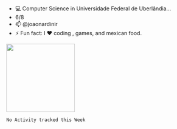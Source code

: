
- 💻 Computer Science in Universidade Federal de Uberlândia...
-  6/8
- 📫 @joaonardinir
- ⚡ Fun fact: I ❤️ coding , games, and mexican food.


<img height="180em" src="https://github-readme-stats.vercel.app/api?username=joaoromaniello&show_icons=true&hide_border=true&&count_private=true&include_all_commits=true" />

<!--START_SECTION:waka-->
```text
No Activity tracked this Week
```
<!--END_SECTION:waka-->


<!--
**joaoromaniello/joaoromaniello** is a ✨ _special_ ✨ repository because its `README.md` (this file) appears on your GitHub profile.

Here are some ideas to get you started:

- 🔭 I’m currently working on ...
- 🌱 I’m currently learning ...
- 👯 I’m looking to collaborate on ...
- 🤔 I’m looking for help with ...
- 💬 Ask me about ...
- 📫 How to reach me: ...
- 😄 Pronouns: ...
- ⚡ Fun fact: ...
-->
